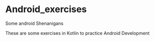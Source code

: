 # Android_exercises
Some android Shenanigans

These are some exercises in Kotlin to practice Android Development
